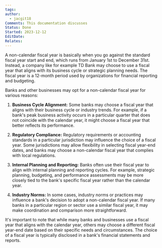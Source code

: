 ```yaml
---
tags: 
author:
  - jacgit18
Comments: This documentation discusses
Status: Done
Started: 2023-12-12
EditDate: 
Relates:
---
```

A non-calendar fiscal year is basically when you go against the standard fiscal year start and end, which runs from January 1st to December 31st. Instead, a company like for example TD Bank may choose to use a fiscal year that aligns with its business cycle or strategic planning needs. The fiscal year is a 12-month period used by organizations for financial reporting and budgeting.  
  
Banks and other businesses may opt for a non-calendar fiscal year for various reasons:  
  
1. **Business Cycle Alignment:** Some banks may choose a fiscal year that aligns with their business cycle or industry trends. For example, if a bank's peak business activity occurs in a particular quarter that does not coincide with the calendar year, it might choose a fiscal year that better reflects its performance.  
  
2. **Regulatory Compliance:** Regulatory requirements or accounting standards in a particular jurisdiction may influence the choice of a fiscal year. Some jurisdictions may allow flexibility in selecting fiscal year-end dates, and banks may choose a non-calendar fiscal year that complies with local regulations.  
  
3. **Internal Planning and Reporting:** Banks often use their fiscal year to align with internal planning and reporting cycles. For example, strategic planning, budgeting, and performance assessments may be more closely tied to the bank's specific fiscal year rather than the calendar year.  
  
4. **Industry Norms:** In some cases, industry norms or practices may influence a bank's decision to adopt a non-calendar fiscal year. If many banks in a particular region or sector use a similar fiscal year, it may make coordination and comparison more straightforward.  
  
It's important to note that while many banks and businesses use a fiscal year that aligns with the calendar year, others may choose a different fiscal year-end date based on their specific needs and circumstances. The choice of a fiscal year is typically disclosed in a bank's financial statements and reports.